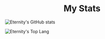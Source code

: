 <h1 align="center" color="#FF8706">My Stats
</h1>

![Eternity's GitHub stats](https://github-readme-stats.vercel.app/api?username=eternity2745&count_private=true&show_icons=true&theme=tokyonight)

![Eternity's Top Lang](https://github-readme-stats.vercel.app/api/top-langs/?username=eternity2745&theme=tokyonight)
